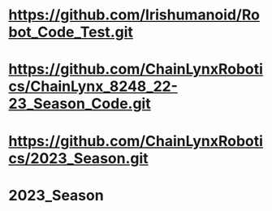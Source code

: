 # https://github.com/Irishumanoid/Robot_Code_Test.git
# https://github.com/ChainLynxRobotics/ChainLynx_8248_22-23_Season_Code.git
# https://github.com/ChainLynxRobotics/2023_Season.git
# 2023_Season
